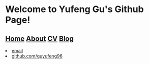 <h1>Welcome to Yufeng Gu's Github Page!
</h1>
<h2>
<div style="flot:left;"><a href="/">Home</a>
<a href="/about">About</a>
<a href="/cv">CV</a>
<a href="/blog">Blog</a></h2>

<footer>
  <li><a href="mailto:guyf96@qq.com">email</a></li>
  <li><a href="https://github.com/guyufeng96">github.com/guyufeng96</a></li>
</footer>
